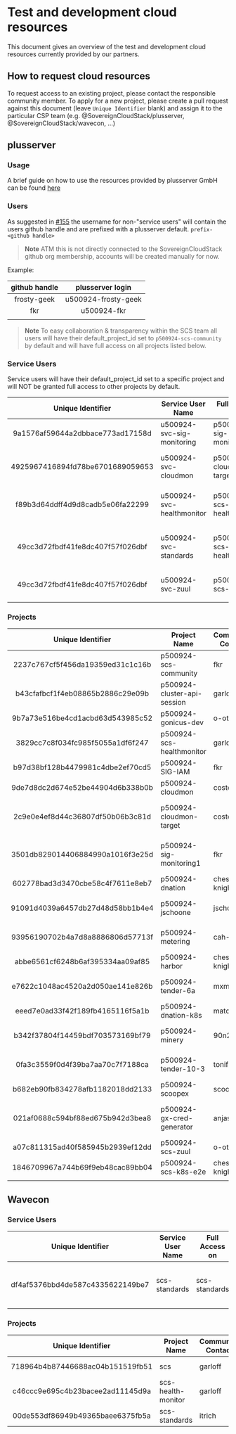 # Test and development cloud resources

This document gives an overview of the test and development cloud resources currently provided by our partners.

## How to request cloud resources

To request access to an existing project, please contact the responsible community member. To apply for a new project, please create a pull request against this document (leave `Unique Identifier` blank) and assign it to the particular CSP team (e.g. @SovereignCloudStack/plusserver, @SovereignCloudStack/wavecon, ...)

## plusserver

### Usage

A brief guide on how to use the resources provided by plusserver GmbH can be found [here](plusserver-gx-scs.md)

### Users

As suggested in [#155](https://github.com/SovereignCloudStack/standards/issues/155) the username for non-"service users" will contain the users github handle and are prefixed with a plusserver default.
`prefix-<github handle>`

> **Note**
> ATM this is not directly connected to the SovereignCloudStack github org membership, accounts will be created manually for now.

Example:

| github handle | plusserver login    |
| :-----------: | :-----------------: |
| frosty-geek   | u500924-frosty-geek |
| fkr           | u500924-fkr         |
|               |                     |

> **Note**
> To easy collaboration & transparency within the SCS team all users will have their default_project_id set to `p500924-scs-community` by default and will have full access on all projects listed below.

### Service Users

Service users will have their default_project_id set to a specific project and will NOT be granted full access to other projects by default.

| Unique Identifier                | Service User Name          | Full Access on            | Community Contact | Description                                   | Needed until |
| :------------------------------: | -------------------------- | ------------------------- | ----------------- | --------------------------------------------- | :----------: |
| 9a1576af59644a2dbbace773ad17158d | u500924-svc-sig-monitoring | p500924-sig-monitoring1   | fkr               | Service User - SIG Monitoring                 | 31.12.2023   |
| 4925967416894fd78be6701689059653 | u500924-svc-cloudmon       | p500924-cloudmon-target   | costelter         | Service User - CloudMon Test Project          | 31.12.2023   |
| f89b3d64ddff4d9d8cadb5e06fa22299 | u500924-svc-healthmonitor  | p500924-scs-healthmonitor | garloff           | Service User - SCS Health Monitor             | ∞            |
| 49cc3d72fbdf41fe8dc407f57f026dbf | u500924-svc-standards      | p500924-scs-healthmonitor | garloff           | Service User - SCS Standards Compliance Check | ∞            |
| 49cc3d72fbdf41fe8dc407f57f026dbf | u500924-svc-zuul           | p500924-scs-zuul          | o-otte            | Service User - SCS Zuul                       | 30.11.2024   |
|                                  |                            |                           |                   |                                               |              |

### Projects

| Unique Identifier                | Project Name                | Community Contact | Description                           | Needed until |
| :------------------------------: | --------------------------- | ----------------- | ------------------------------------- | :----------: |
| 2237c767cf5f456da19359ed31c1c16b | p500924-scs-community       | fkr               | SCS Community Project                 | ∞            |
| b43cfafbcf1f4eb08865b2886c29e09b | p500924-cluster-api-session | garloff           | cluster-api hands on session          | ∞            |
| 9b7a73e516be4cd1acbd63d543985c52 | p500924-gonicus-dev         | o-otte            | GONICUS GmbH                          | ∞            |
| 3829cc7c8f034fc985f5055a1df6f247 | p500924-scs-healthmonitor   | garloff           | SCS Health Monitor                    | ∞            |
| b97d38bf128b4479981c4dbe2ef70cd5 | p500924-SIG-IAM             | fkr               | SIG IAM and VP08                      | ∞            |
| 9de7d8dc2d674e52be44904d6b338b0b | p500924-cloudmon            | costelter         | CloudMon Test Project                 | 31.12.2023   |
| 2c9e0e4ef8d44c36807df50b06b3c81d | p500924-cloudmon-target     | costelter         | Target project for CloudMon tests     | 31.12.2023   |
| 3501db829014406884990a1016f3e25d | p500924-sig-monitoring1     | fkr               | SIG Monitoring - cloudmon target      | ∞            |
| 602778bad3d3470cbe58c4f7611e8eb7 | p500924-dnation             | chess-knight      | dNation dev for VP06c                 | ∞            |
| 91091d4039a6457db27d48d58bb1b4e4 | p500924-jschoone            | jschoone          | KaaS dev and evaluation               | ∞            |
| 93956190702b4a7d8a8886806d57713f | p500924-metering            | cah-link          | Dev Environment for VP13              | 31.12.2023   |
| abbe6561cf6248b6af395334aa09af85 | p500924-harbor              | chess-knight      | SCS Harbor for VP06c                  | ∞            |
| e7622c1048ac4520a2d050ae141e826b | p500924-tender-6a           | mxmxchere         | Dev Environment for VP06a             | ∞            |
| eeed7e0ad33f42f189fb4165116f5a1b | p500924-dnation-k8s         | matofeder         | dNation dev for VP06c                 | ∞            |
| b342f37804f14459bdf703573169bf79 | p500924-minery              | 90n20             | Testbed env for Pentesting            | 30.11.2024   |
| 0fa3c3559f0d4f39ba7aa70c7f7188ca | p500924-tender-10-3         | tonifinger        | Dev Environment for VP10-3            | ∞            |
| b682eb90fb834278afb1182018dd2133 | p500924-scoopex             | scoopex           | Marc's gx-scs project                 | ∞            |
| 021af0688c594bf88ed675b942d3bea8 | p500924-gx-cred-generator   | anjastrunk        | SCS Gaia-X Self-Description Generator | ∞            |
| a07c811315ad40f585945b2939ef12dd | p500924-scs-zuul            | o-otte            | SCS Zuul                              | 30.11.2024   |
| 1846709967a744b69f9eb48cac89bb04 | p500924-scs-k8s-e2e         | chess-knight      | E2E-Test for KaaS                     | ∞            |
|                                  |                             |                   |                                       |              |

## Wavecon

### Service Users

|        Unique Identifier         | Service User Name | Full Access on | Community Contact | Description                                   | Needed until |
| :------------------------------: | ----------------- | -------------- | ----------------- | --------------------------------------------- | :----------: |
| df4af5376bbd4de587c4335622149be7 | scs-standards     | scs-standards  | itrich            | Service User - SCS Standards Compliance Check |      ∞       |

### Projects

|        Unique Identifier         | Project Name       | Community Contact | Description        | Needed until |
| :------------------------------: | ------------------ | ----------------- | ------------------ | :----------: |
| 718964b4b87446688ac04b151519fb51 | scs                | garloff           | SCS Health Monitor |      ∞       |
| c46ccc9e695c4b23bacee2ad11145d9a | scs-health-monitor | garloff           | SCS Health Monitor |      ∞       |
| 00de553df86949b49365baee6375fb5a | scs-standards      | itrich            | SCS Health Monitor |      ∞       |
